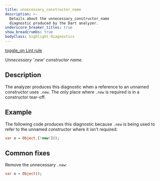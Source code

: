 ```yaml
---
title: unnecessary_constructor_name
description: >-
  Details about the unnecessary_constructor_name
  diagnostic produced by the Dart analyzer.
underscore_breaker_titles: true
show_breadcrumbs: true
bodyClass: highlight-diagnostics
---
```


<div class="tags">
  <a class="tag-label"
      href="/tools/linter-rules/unnecessary_constructor_name"
      title="Learn about the lint rule that enables this diagnostic."
      aria-label="Learn about the lint rule that enables this diagnostic."
      target="_blank">
    <span class="material-symbols" aria-hidden="true">toggle_on</span>
    <span>Lint rule</span>
  </a>
</div>

_Unnecessary '.new' constructor name._

## Description

The analyzer produces this diagnostic when a reference to an unnamed
constructor uses `.new`. The only place where `.new` is required is in a
constructor tear-off.

## Example

The following code produces this diagnostic because `.new` is being used
to refer to the unnamed constructor where it isn't required:

```dart
var o = Object.[!new!]();
```

## Common fixes

Remove the unnecessary `.new`:

```dart
var o = Object();
```
